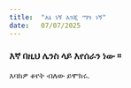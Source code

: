 ```yaml
---
title:  "እኔ ነኝ እንጂ ማን ነኝ"
date:   07/07/2025
---
```


### እኛ በዚህ ሌንስ ላይ እየሰራን ነው ፡፡
እባክዎ ቆየት ብለው ይሞክሩ.